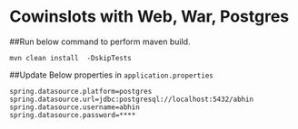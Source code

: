 
# Cowinslots with Web, War, Postgres


##Run below command to perform maven build. 

```
mvn clean install  -DskipTests
```

##Update Below properties in ```application.properties```

```
spring.datasource.platform=postgres
spring.datasource.url=jdbc:postgresql://localhost:5432/abhin
spring.datasource.username=abhin
spring.datasource.password=****
```

